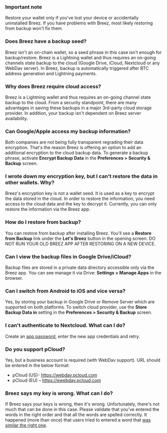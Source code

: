 ### Important note
Restore your wallet only if you've lost your device or accidentally uninstalled Breez. If you have problems with Breez, most likely restoring from backup won't fix them.

### Does Breez have a backup seed?
Breez isn't an on-chain wallet, so a seed phrase in this case isn't enough for backup/restore. Breez is a Lightning wallet and thus requires an on-going channels state backup to the cloud (Google Drive, iCloud, Nextcloud or any WebDav server). In Breez, backup is automatically triggered after BTC address generation and Lightning payments.
### Why does Breez require cloud access?
Breez is a Lightning wallet and thus requires an on-going channel state backup to the cloud. From a security standpoint, there are many advantages in saving these backups in a major 3rd-party cloud storage provider. In addition, your backup isn't dependent on Breez server availability.
### Can Google/Apple access my backup information?
Both companies are not being fully transparent regrading their data encryption. That's the reason Breez is offering an option to add an additional encryption to the cloud backup data. To generate a backup phrase, activate **Encrypt Backup Data** in the **Preferences > Security & Backup** screen.
### I wrote down my encryption key, but I can't restore the data in other wallets. Why?
Breez's encryption key is not a wallet seed. It is used as a key to encrypt the data stored in the cloud. In order to restore the information, you need access to the cloud data and the key to decrypt it. Currently, you can only restore the information via the Breez app.
### How do I restore from backup?
You can restore from backup after installing Breez. You'll see a **Restore from Backup** link under the **Let's Breez** button in the opening screen.
DO NOT RUN YOUR OLD BREEZ APP AFTER RESTORING ON A NEW DEVICE.
### Can I view the backup files in Google Drive/iCloud?
Backup files are stored in a private data directory accessible only via the Breez app.
You can see manage it via Drive: **Settings > Manage Apps** in the browser.
### Can I switch from Android to iOS and vice versa?
Yes, by storing your backup in Google Drive or Remove Server which are supported on both platforms. To switch cloud provider, use the **Store Backup Data in** setting in the **Preferences > Security & Backup** screen.
### I can't authenticate to Nextcloud. What can I do?
Create an [app password](https://docs.nextcloudpi.com/en/two-factor-authentication-for-nextcloud/#:~:text=To%20add%20an%20App%20Password,until%20you%20find%20App%20passwords%20), enter the new app credentials and retry.
### Do you support pCloud?
Yes, but a business account is required (with WebDav support). URL should be entered in the below format:
* pCloud (US)- https://webdav.pcloud.com
* pCloud (EU) – https://ewebdav.pcloud.com
### Breez says my key is wrong. What can I do?
If Breez says your keys is wrong, then it's wrong. Unfortunately, there's not much that can be done in this case. Please validate that you've entered the words in the right order and that all the words are spelled correctly. It happened (more than once) that users tried to entered a word that [was similar the right one](https://github.com/breez/breezmobile/issues/615#issuecomment-955764720). 
